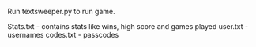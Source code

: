 Run textsweeper.py to run game.

Stats.txt - contains stats like wins, high score and games played
user.txt - usernames
codes.txt - passcodes
